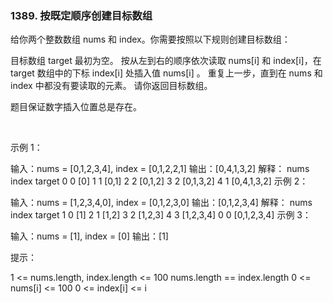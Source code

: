 ### 1389. 按既定顺序创建目标数组

给你两个整数数组 nums 和 index。你需要按照以下规则创建目标数组：

目标数组 target 最初为空。
按从左到右的顺序依次读取 nums[i] 和 index[i]，在 target 数组中的下标 index[i] 处插入值 nums[i] 。
重复上一步，直到在 nums 和 index 中都没有要读取的元素。
请你返回目标数组。

题目保证数字插入位置总是存在。

 

示例 1：

输入：nums = [0,1,2,3,4], index = [0,1,2,2,1]
输出：[0,4,1,3,2]
解释：
nums       index     target
0            0        [0]
1            1        [0,1]
2            2        [0,1,2]
3            2        [0,1,3,2]
4            1        [0,4,1,3,2]
示例 2：

输入：nums = [1,2,3,4,0], index = [0,1,2,3,0]
输出：[0,1,2,3,4]
解释：
nums       index     target
1            0        [1]
2            1        [1,2]
3            2        [1,2,3]
4            3        [1,2,3,4]
0            0        [0,1,2,3,4]
示例 3：

输入：nums = [1], index = [0]
输出：[1]
 

提示：

1 <= nums.length, index.length <= 100
nums.length == index.length
0 <= nums[i] <= 100
0 <= index[i] <= i
